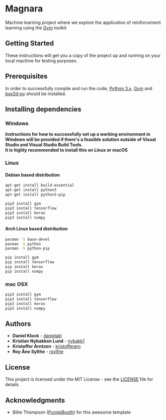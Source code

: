 # Magnara

Machine learning project where we explore the application of reinforcement learning using the 
[Gym](https://gym.openai.com/) toolkit

## Getting Started

These instructions will get you a copy of the project up and running on your local machine for testing purposes.


## Prerequisites

In order to successfully compile and run the code, [Python 3.x](https://www.python.org), [Gym](https://gym.openai.com/) and 
[box2d-py](https://pypi.org/project/box2d-py/) should be installed. 


## Installing dependencies

### Windows

[TODO]: # (TODO: See if this is even possible without Visual Studio)

**Instructions for how to successfully set up a working environment in Windows will be provided if there's a feasible 
solution outside of Visual Studio and Visual Studio Build Tools.  
It is highly recommended to install this on Linux or macOS**


### Linux

#### Debian based distribution
```bash
apt-get install build-essential
apt-get install python3
apt-get install python3-pip 

pip3 install gym
pip3 install tensorflow
pip3 install keras
pip3 install numpy
```

#### Arch Linux based distribution
```bash
pacman -S base-devel
pacman -S python
pacman -S python-pip

pip install gym
pip install tensorflow
pip install keras
pip install numpy
```

### mac OSX
```bash
pip3 install gym
pip3 install tensorflow
pip3 install keras
pip3 install numpy
```

## Authors

* **Daniel Klock** - [danielakl](https://github.com/danielakl)
* **Kristian Nybakken Lund** - [nybakk1](https://github.com/nybakk1)
* **Kristoffer Arntzen** - [kristofferarn](https://github.com/kristofferarn)
* **Roy Åne Sylthe** - [rsylthe](https://github.com/rsylthe)

## License

This project is licensed under the MIT License - see the [LICENSE](LICENSE) file for details

## Acknowledgments

* Billie Thompson ([PurpleBooth](https://github.com/PurpleBooth)) for this awesome template

